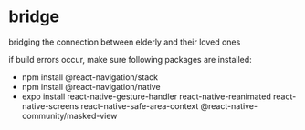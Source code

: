 # bridge

bridging the connection between elderly and their loved ones

if build errors occur, make sure following packages are installed:
  - npm install @react-navigation/stack
  - npm install @react-navigation/native
  - expo install react-native-gesture-handler react-native-reanimated react-native-screens react-native-safe-area-context   @react-native-community/masked-view
